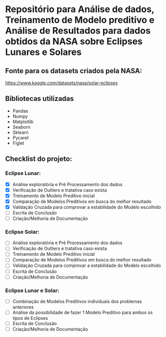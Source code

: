 # Repositório para Análise de dados, Treinamento de Modelo preditivo e Análise de Resultados para dados obtidos da NASA sobre Eclipses Lunares e Solares
## Fonte para os datasets criados pela NASA: 
https://www.kaggle.com/datasets/nasa/solar-eclipses

## Bibliotecas utilizadas
- Pandas
- Numpy
- Matplotlib
- Seaborn
- Sklearn
- Pycaret
- Figlet

## Checklist do projeto:
### Eclipse Lunar:
- [x] Análise exploratória e Pré Processamento dos dados
- [x] Verificação de Outliers e tratativa caso exista
- [x] Treinamento de Modelo Preditivo inicial
- [x] Comparação de Modelos Preditivos em busca do melhor resultado
- [x] Validação Cruzada para comprovar a estabilidade do Modelo escolhido
- [ ] Escrita de Conclusão
- [ ] Criação/Melhoria de Documentação
### Eclipse Solar:
- [ ] Análise exploratória e Pré Processamento dos dados
- [ ] Verificação de Outliers e tratativa caso exista
- [ ] Treinamento de Modelo Preditivo inicial
- [ ] Comparação de Modelos Preditivos em busca do melhor resultado
- [ ] Validação Cruzada para comprovar a estabilidade do Modelo escolhido
- [ ] Escrita de Conclusão
- [ ] Criação/Melhoria de Documentação

### Eclipse Lunar e Solar:
- [ ] Combinação de Modelos Preditivos individuais dos problemas anteriores
- [ ] Análise da possibilidade de fazer 1 Modelo Preditivo para ambos os tipos de Eclipses
- [ ] Escrita de Conclusão
- [ ] Criação/Melhoria de Documentação
